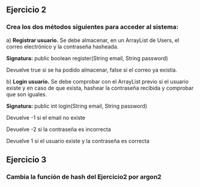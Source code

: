 ## Ejercicio 2




### Crea los dos métodos siguientes para acceder al sistema:

a) **Registrar usuario.** Se debe almacenar, en un ArrayList de Users, el correo electrónico y la contraseña hasheada. 

**Signatura:** public boolean register(String email, String password)

Devuelve true si se ha podido almacenar, false si el correo ya existía.



b) **Login usuario.** Se debe comprobar con el ArrayList previo si el usuario existe y en caso de que exista, hashear la contraseña recibida y comprobar que son iguales.

**Signatura:** public int login(String email, String password)

Devuelve -1 si el email no existe

Devuelve -2 si la contraseña es incorrecta

Devuelve 1 si el usuario existe y la contraseña es correcta





## **Ejercicio 3**

### **Cambia la función de hash del Ejercicio2 por argon2**

